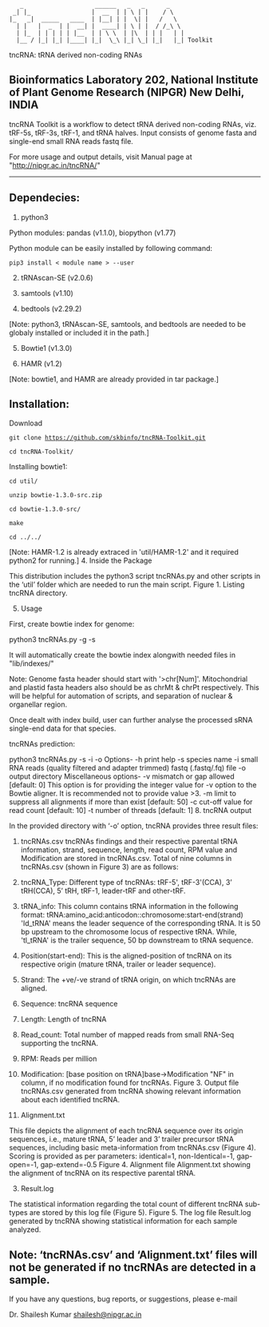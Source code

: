        _                    ______   _   _      _
     _| |_                 |  __  | | \ | |    / \
    |_   _|  _____   ____  | |__| | |  \| |   /   \
      | |   |  _  | |  __| |  ____| | \ | |  / /_\ \
      | |_  | | | | | |__  | | \ \  | |\  | | |   | |
      |__ / |_| |_| |____| |_|  \_\ |_| \_| |_|   |_| Toolkit

                                                                      
 tncRNA: tRNA derived non-coding RNAs
                                                                      
 Bioinformatics Laboratory 202, National Institute of Plant Genome Research (NIPGR) New Delhi, INDIA
-------------------------------------------------------------------------------------------------------

 tncRNA Toolkit is a workflow to detect tRNA derived non-coding RNAs, viz. tRF-5s, tRF-3s, tRF-1, and tRNA halves.
 Input consists of genome fasta and single-end small RNA reads fastq file.

 For more usage and output details, visit Manual page at "http://nipgr.ac.in/tncRNA/"

-------------------------------------------------------------------------------------------------------

## Dependecies:
1. python3

Python modules: pandas (v1.1.0), biopython (v1.77)

Python module can be easily installed by following command:

<code>pip3 install < module name > --user</code>

2. tRNAscan-SE (v2.0.6)
 
3. samtools (v1.10)

4. bedtools (v2.29.2)
       
[Note: python3, tRNAscan-SE, samtools, and bedtools are needed to be globaly installed or included it in the path.]
       
5. Bowtie1 (v1.3.0)
       
6. HAMR (v1.2)
       
[Note: bowtie1, and HAMR are already provided in tar package.]
       
## Installation:
Download
       
<code>git clone https://github.com/skbinfo/tncRNA-Toolkit.git</code>

<code>cd tncRNA-Toolkit/</code>

Installing bowtie1:

<code>cd util/</code>

<code>unzip bowtie-1.3.0-src.zip</code>

<code>cd bowtie-1.3.0-src/</code>

<code>make</code>

<code>cd ../../</code>

[Note: HAMR-1.2 is already extraced in 'util/HAMR-1.2' and it required python2 for running.]
4. Inside the Package

This distribution includes the python3 script tncRNAs.py and other scripts in the ‘util’ folder which are needed to run the main script.
Figure 1. Listing tncRNA directory.

5. Usage

First, create bowtie index for genome:

python3 tncRNAs.py -g <genome fasta> -s <species name>

It will automatically create the bowtie index alongwith needed files in "lib/indexes/<provided species name>"

Note:
Genome fasta header should start with '>chr[Num]'. Mitochondrial and plastid fasta headers also should be as chrMt & chrPt respectively. This will be helpful for automation of scripts, and separation of nuclear & organellar region.

Once dealt with index build, user can further analyse the processed sRNA single-end data for that species.

tncRNAs prediction:

python3 tncRNAs.py -s <species name> -i <processed small RNA reads> -o <output dir>
Options-
-h     print help
-s     species name
-i     small RNA reads (quality filtered and adapter trimmed)
fastq (.fastq/.fq) file
-o     output directory
Miscellaneous options-
-v   <int>   mismatch or gap allowed [default: 0]
This option is for providing the integer value for -v option to the Bowtie aligner. It is recommended not to provide value >3.
-m   <int>  limit to suppress all alignments if more than exist [default: 50]
-c   <int>   cut-off value for read count [default: 10]
-t   <int>   number of threads [default: 1]
8. tncRNA output

In the provided directory with ‘-o’ option, tncRNA provides three result files:
   1. tncRNAs.csv
tncRNAs findings and their respective parental tRNA information, strand, sequence, length, read count, RPM value and Modification are stored in tncRNAs.csv.
Total of nine columns in tncRNAs.csv (shown in Figure 3) are as follows:
1. tncRNA_Type:
Different type of tncRNAs: tRF-5', tRF-3'(CCA), 3’ tRH(CCA), 5’ tRH, tRF-1, leader-tRF and other-tRF.
2. tRNA_info:
This column contains tRNA information in the following format:
tRNA:amino_acid:anticodon::chromosome:start-end(strand)
'ld_tRNA' means the leader sequence of the corresponding tRNA.
It is 50 bp upstream to the chromosome locus of respective tRNA.
While, 'tl_tRNA' is the trailer sequence, 50 bp downstream to tRNA sequence.
3. Position(start-end):
This is the aligned-position of tncRNA on its respective origin (mature tRNA, trailer or leader sequence).
4. Strand:
The +ve/-ve strand of tRNA origin, on which tncRNAs are aligned.
5. Sequence: tncRNA sequence
6. Length: Length of tncRNA
7. Read_count:
Total number of mapped reads from small RNA-Seq supporting the tncRNA.
8. RPM: Reads per million
9. Modification: [base position on tRNA]base->Modification
"NF" in column, if no modification found for tncRNAs.
Figure 3. Output file tncRNAs.csv generated from tncRNA showing relevant information about each identified tncRNA.

2. Alignment.txt

This file depicts the alignment of each tncRNA sequence over its origin sequences, i.e., mature tRNA, 5’ leader and 3’ trailer precursor tRNA sequences, including basic meta-information from tncRNAs.csv (Figure 4). Scoring is provided as per parameters:
identical=1, non-Identical=-1, gap-open=-1, gap-extend=-0.5
Figure 4. Alignment file Alignment.txt showing the alignment of tncRNA on its respective parental tRNA.

3. Result.log

The statistical information regarding the total count of different tncRNA sub-types are stored by this log file (Figure 5).
Figure 5. The log file Result.log generated by tncRNA showing statistical information for each sample analyzed.

Note: ‘tncRNAs.csv’ and ‘Alignment.txt’ files will not be generated if no tncRNAs are detected in a sample. 
------------------------------------------------------------------------------------------------------
 If you have any questions, bug reports, or suggestions, please e-mail

   Dr. Shailesh Kumar
   shailesh@nipgr.ac.in
